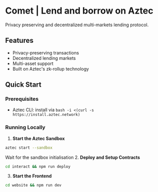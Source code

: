 # Comet | Lend and borrow on Aztec
Privacy preserving and decentralized multi-markets lending protocol.

## Features
- Privacy-preserving transactions
- Decentralized lending markets
- Multi-asset support
- Built on Aztec's zk-rollup technology

## Quick Start

### Prerequisites
- Aztec CLI: install via `bash -i <(curl -s https://install.aztec.network)`

### Running Locally

1. **Start the Aztec Sandbox**
```bash
aztec start --sandbox
```
Wait for the sandbox initialisation
2. **Deploy and Setup Contracts**
```bash
cd interact && npm run deploy
```
3. **Start the Frontend**
```bash
cd website && npm run dev
```
